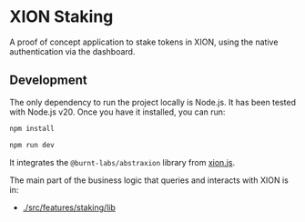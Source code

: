 # XION Staking

A proof of concept application to stake tokens in XION, using the native
authentication via the dashboard.

## Development

The only dependency to run the project locally is Node.js. It has been tested
with Node.js v20. Once you have it installed, you can run:

```bash
npm install

npm run dev
```

It integrates the `@burnt-labs/abstraxion` library from
[xion.js](https://github.com/burnt-labs/xion.js).

The main part of the business logic that queries and interacts with XION
is in:

- [./src/features/staking/lib](./src/features/staking/lib)

